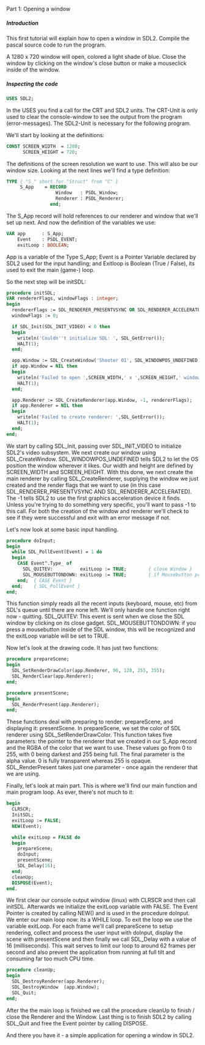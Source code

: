 Part 1: Opening a window

##### Introduction

This first tutorial will explain how to open a window in SDL2. 
Compile the pascal source code to run the program.

A 1280 x 720 window will open, colored a light shade of blue. 
Close the window by clicking on the window's close button or make a mouseclick inside of the window.

##### Inspecting the code
```pascal
USES SDL2;
```
In the USES you find a call for the CRT and SDL2 units. The CRT-Unit is only used to clear the console-window to see the output from the program 
(error-messages). The SDL2-Unit is necessary for the following program.

We'll start by looking at the definitions:

```pascal
CONST SCREEN_WIDTH  = 1280;
      SCREEN_HEIGHT = 720;
```

The definitions of the screen resolution we want to use. This will also be our window size. 
Looking at the next lines we'll find a type definition:

```pascal
TYPE { "S_" short for "Struct" from "C" }
     S_App    = RECORD
                  Window   : PSDL_Window;
                  Renderer : PSDL_Renderer;
                end;
```

The S_App record will hold references to our renderer and window that we'll set up next. 
And now the definition of the variables we use:

```pascal
VAR app      : S_App;
    Event    : PSDL_EVENT;
    exitLoop : BOOLEAN;
```

App is a variable of the Type S_App;
Event is a Pointer Variable declared by SDL2 used for the input handling;
and Exitloop is Boolean (True / False), its used to exit the main (game-) loop. 

So the next step will be initSDL:

```pascal
procedure initSDL;
VAR rendererFlags, windowFlags : integer;
begin
  rendererFlags := SDL_RENDERER_PRESENTVSYNC OR SDL_RENDERER_ACCELERATED;
  windowFlags := 0;

  if SDL_Init(SDL_INIT_VIDEO) < 0 then
  begin
    writeln('Couldn''t initialize SDL: ', SDL_GetError());
    HALT(1);
  end;

  app.Window := SDL_CreateWindow('Shooter 01', SDL_WINDOWPOS_UNDEFINED, SDL_WINDOWPOS_UNDEFINED, SCREEN_WIDTH, SCREEN_HEIGHT, windowFlags);
  if app.Window = NIL then
  begin
    writeln('Failed to open ',SCREEN_WIDTH,' x ',SCREEN_HEIGHT,' window: ',SDL_GetError());
    HALT(1);
  end;

  app.Renderer := SDL_CreateRenderer(app.Window, -1, rendererFlags);
  if app.Renderer = NIL then
  begin
    writeln('Failed to create renderer: ',SDL_GetError());
    HALT(1);
  end;
end;
```

We start by calling SDL_Init, passing over SDL_INIT_VIDEO to initialize SDL2's video subsystem.
We next create our window using SDL_CreateWindow.  SDL_WINDOWPOS_UNDEFINED tells SDL2 to let the OS position the window wherever it likes. 
Our width and height are defined by SCREEN_WIDTH and SCREEN_HEIGHT.  With this done, we next create the main renderer by calling SDL_CreateRenderer,  supplying the window we just created and the render flags that we want to use (in this case SDL_RENDERER_PRESENTVSYNC 
AND SDL_RENDERER_ACCELERATED). 
The -1 tells SDL2 to use the first graphics acceleration device it finds. Unless you're trying to do something very specific, you'll want to pass -1 to this call. 
For both the creation of the window and renderer we'll check to see if they were successful and exit with an error message if not.

Let's now look at some basic input handling.

```pascal
procedure doInput;
begin
  while SDL_PollEvent(Event) = 1 do
  begin
    CASE Event^.Type_ of
      SDL_QUITEV:          exitLoop := TRUE;        { close Window }
      SDL_MOUSEBUTTONDOWN: exitLoop := TRUE;        { if Mousebutton pressed }
    end;  { CASE Event }
  end;    { SDL_PollEvent }
end;
```

This function simply reads all the recent inputs (keyboard, mouse, etc) from SDL's queue until there are none left. 
We'll only handle one function right now - quitting. 
SDL_QUITEV: This event is sent when we close the SDL window by clicking on its close gadget.
SDL_MOUSEBUTTONDOWN: if you press a mousebutton inside of the SDL window, this will be recognized and the exitLoop variable will be set to TRUE.

Now let's look at the drawing code. It has just two functions:

```pascal
procedure prepareScene;
begin
  SDL_SetRenderDrawColor(app.Renderer, 96, 128, 255, 255);
  SDL_RenderClear(app.Renderer);
end;

procedure presentScene;
begin
  SDL_RenderPresent(app.Renderer);
end;
```

These functions deal with preparing to render: prepareScene, and displaying it: presentScene. In prepareScene, we set the color of SDL renderer using SDL_SetRenderDrawColor.  This function takes five parameters: the pointer to the renderer that we created in our S_App record and the RGBA of the color that we want to use. These values go from 0 to 255, with 0 being darkest and 255 being full. The final parameter is the alpha value. 0 is fully transparent whereas 255 is opaque. SDL_RenderPresent takes just one parameter - once again the renderer that we are using.

Finally, let's look at main part. This is where we'll find our main function and main program loop. As ever, there's not much to it:

```pascal
begin
  CLRSCR;
  InitSDL;
  exitLoop := FALSE;
  NEW(Event);

  while exitLoop = FALSE do
  begin
    prepareScene;
    doInput;
    presentScene;
    SDL_Delay(16);
  end;
  cleanUp;
  DISPOSE(Event);
end.
```

We first clear our console output window (linux) with CLRSCR and then call initSDL.  Afterwards we initialize the exitLoop variable with FALSE. 
The Event Pointer is created by calling NEW() and is used in the procedure doInput.
We enter our main loop now: its a WHILE loop. To exit the loop we use the variable exitLoop. 
For each frame we'll call prepareScene to setup rendering, collect and process the user input with doInput, display the scene with presentScene and 
then finally we call SDL_Delay with a value of 16 (milliseconds). This wait serves to limit our loop to around 62 frames per second and also prevent the application from running at full tilt and consuming far too much CPU time.

```pascal
procedure cleanUp;
begin
  SDL_DestroyRenderer(app.Renderer);
  SDL_DestroyWindow  (app.Window);
  SDL_Quit;
end;
```

After the the main loop is finished we call the procedure cleanUp to finish / close the Renderer and the Window. 
Last thing is to finish SDL2 by calling SDL_Quit and free the Event pointer by calling DISPOSE.

And there you have it - a simple application for opening a window in SDL2.
